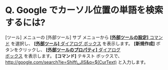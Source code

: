 # Q. Google でカーソル位置の単語を検索するには?

\[ツール\] メニューの \[外部ツール\] サブ メニューから [**\[外部ツールの設定\]** コマンド](../../cmd/tools/customize_tools) を選択し、 [**\[外部ツール\]** ダイアログ ボックス](../../dlg/tools/index) を表示します。 **\[新規作成\]**
ボタンをクリックし、 [**\[外部ツールのプロパティ\]** ダイアログ \
ボックス](../../dlg/tools/properties/index) を表示します。 **\[コマンド\]** テキスト
ボックスで、http://google.com/search?ie=Shift\_JIS&q=$(CurText) と入力します。
